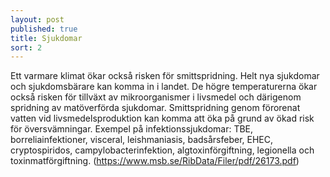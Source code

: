 ```yaml
---
layout: post
published: true
title: Sjukdomar
sort: 2
---
```




Ett varmare klimat ökar också risken för smittspridning. Helt nya sjukdomar och sjukdomsbärare kan komma in i landet. De högre temperaturerna ökar också risken för tillväxt av mikroorganismer i livsmedel och därigenom spridning av matöverförda sjukdomar. Smittspridning genom förorenat vatten vid livsmedelsproduktion kan komma att öka på grund av ökad risk för översvämningar. Exempel på infektionssjukdomar: TBE, borreliainfektioner, visceral, leishmaniasis, badsårsfeber, EHEC, cryptospiridos, campylobacterinfektion, algtoxinförgiftning, legionella och toxinmatförgiftning. (https://www.msb.se/RibData/Filer/pdf/26173.pdf)
